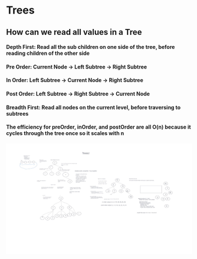 # Trees

## How can we read all values in a Tree

#### Depth First: Read all the sub children on one side of the tree, before reading children of the other side

#### Pre Order: Current Node -> Left Subtree -> Right Subtree

#### In Order: Left Subtree -> Current Node -> Right Subtree

#### Post Order: Left Subtree -> Right Subtree -> Current Node

#### Breadth First: Read all nodes on the current level, before traversing to subtrees

#### The efficiency for preOrder, inOrder, and postOrder are all O(n) because it cycles through the tree once so it scales with n

![Tree](img/tree.jpg)
